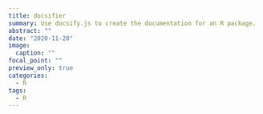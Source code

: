 ```yaml
---
title: docsifier
summary: Use docsify.js to create the documentation for an R package.
abstract: ""
date: "2020-11-28"
image:
  caption: ""
focal_point: ""
preview_only: true
categories:
  - R
tags:
  - R
---
```


